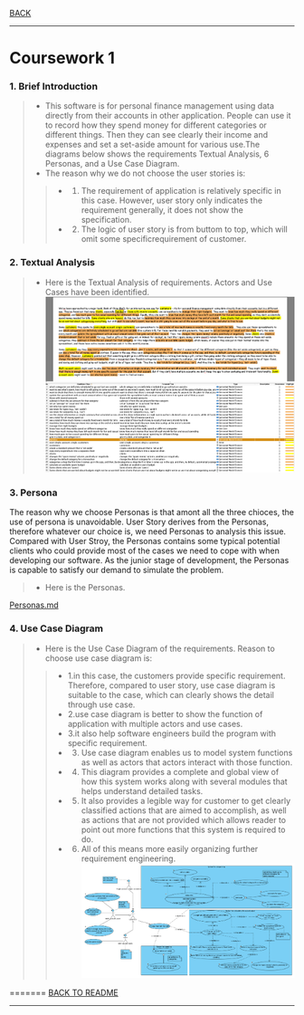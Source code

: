 
[BACK](../README.md)
***
# Coursework 1
### 1. Brief Introduction
> - This software is for personal finance management using data directly from their accounts in other application. People can use it to record how they spend money for different categories or different things. Then they can see clearly their income and expenses and set a set-aside amount for various use.The diagrams below shows the requirements Textual Analysis, 6 Personas, and a Use Case Diagram.
> - The reason why we do not choose the user stories is:  
> > - 1. The requirement of application is relatively specific in this case.  However, user story only indicates the requirement generally, it does not show the specification.  
> > - 2. The logic of user story is from buttom to top, which will omit some specificrequirement of customer.


### 2. Textual Analysis
>- Here is the Textual Analysis of requirements. Actors and Use Cases have been identified.
![Textual Analysis](/images/CW1TA.png)

### 3. Persona

The reason why we choose Personas is that amont all the three chioces, the use of persona is unavoidable.
User Story derives from the Personas, therefore whatever our choice is, we need Personas to analysis this issue.
Compared with User Stroy, the Personas contains some typical potential clients who could provide most of the cases we need to cope with when developing our software.
As the junior stage of development, the Personas is capable to satisfy our demand to simulate the problem. 

>- Here is the Personas.   

[Personas.md](/docs/cw1_personas.md)

### 4. Use Case Diagram
> - Here is the Use Case Diagram of the requirements.
> Reason to choose use case diagram is:
> > - 1.in this case, the customers provide specific requirement. Therefore, compared to user story, use case diagram is suitable to the case, which can clearly shows the detail through use case.
> > - 2.use case diagram is better to show the function of application with multiple actors and use cases.
> > - 3.it also help software engineers build the program with specific requirement.
> > - 3. Use case diagram enables us to model system functions as well as actors that actors interact with those function.
> > - 4. This diagram provides a complete and global view of how this system works along with several modules that helps understand detailed tasks.
> > - 5. It also provides a legible way for customer to get clearly classified actions that are aimed to accomplish, as well as actions that are not provided which allows reader to point out more functions that this system is required to do.
> > - 6. All of this means more easily organizing further requirement engineering.
![Use Case Diagram](/images/CW1UCD.png)

=======
[BACK TO README](../README.md)
***
